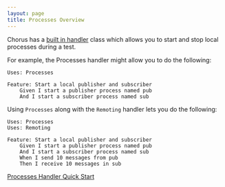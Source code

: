 ```yaml
---
layout: page
title: Processes Overview
---
```


Chorus has a [built in handler](/pages/BuiltInHandlers/BuiltInHandlers) class which allows you to start and stop local processes during a test.
 
For example, the Processes handler might allow you to do the following:
 
    Uses: Processes
    
    Feature: Start a local publisher and subscriber
        Given I start a publisher process named pub
        And I start a subscriber process named sub
        
        
Using `Processes` along with the `Remoting` handler lets you do the following:

    Uses: Processes
    Uses: Remoting

    Feature: Start a local publisher and subscriber
        Given I start a publisher process named pub
        And I start a subscriber process named sub
        When I send 10 messages from pub
        Then I receive 10 messages in sub
        
[Processes Handler Quick Start](/pages/BuiltInHandlers/Processes/ProcessesHandlerQuickStart)




